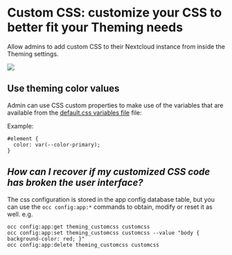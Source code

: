 # Custom CSS: customize your CSS to better fit your Theming needs

Allow admins to add custom CSS to their Nextcloud instance from inside the Theming settings.

![](https://github.com/juliushaertl/theming_customcss/raw/master/screenshot.png)

## Use theming color values

Admin can use CSS custom properties to make use of the variables that are available from the [default.css variables file](https://github.com/nextcloud/server/blob/master/apps/theming/css/default.css) file:

Example:

```
#element {
  color: var(--color-primary);
}
```

## *How can I recover if my customized CSS code has broken the user interface?*

The css configuration is stored in the app config database table, but you can use the `occ config:app:*` commands to obtain, modify or reset it as well. e.g.

```
occ config:app:get theming_customcss customcss
occ config:app:set theming_customcss customcss --value "body { background-color: red; }"
occ config:app:delete theming_customcss customcss
```
